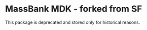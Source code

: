 # MassBank MDK - forked from SF

This package is deprecated and stored only for historical reasons.
